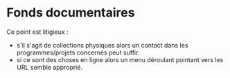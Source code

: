 # Fonds documentaires

Ce point est litigieux :
- s'il s'agit de collections physiques alors un contact dans les programmes/projets concernés peut suffir.
- si ce sont des choses en ligne alors un menu déroulant pointant vers les URL semble approprié.
